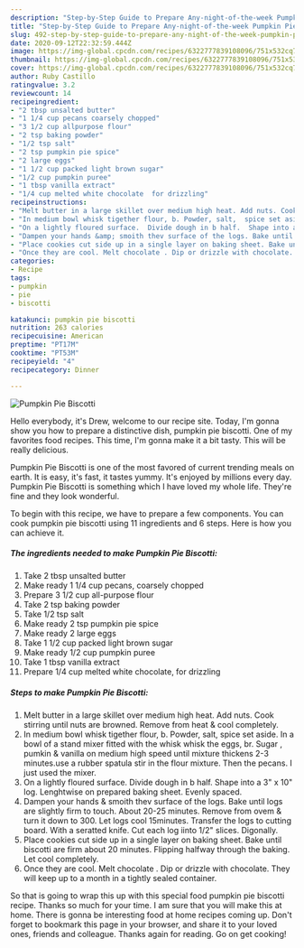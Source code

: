 ```yaml
---
description: "Step-by-Step Guide to Prepare Any-night-of-the-week Pumpkin Pie Biscotti"
title: "Step-by-Step Guide to Prepare Any-night-of-the-week Pumpkin Pie Biscotti"
slug: 492-step-by-step-guide-to-prepare-any-night-of-the-week-pumpkin-pie-biscotti
date: 2020-09-12T22:32:59.444Z
image: https://img-global.cpcdn.com/recipes/6322777839108096/751x532cq70/pumpkin-pie-biscotti-recipe-main-photo.jpg
thumbnail: https://img-global.cpcdn.com/recipes/6322777839108096/751x532cq70/pumpkin-pie-biscotti-recipe-main-photo.jpg
cover: https://img-global.cpcdn.com/recipes/6322777839108096/751x532cq70/pumpkin-pie-biscotti-recipe-main-photo.jpg
author: Ruby Castillo
ratingvalue: 3.2
reviewcount: 14
recipeingredient:
- "2 tbsp unsalted butter"
- "1 1/4 cup pecans coarsely chopped"
- "3 1/2 cup allpurpose flour"
- "2 tsp baking powder"
- "1/2 tsp salt"
- "2 tsp pumpkin pie spice"
- "2 large eggs"
- "1 1/2 cup packed light brown sugar"
- "1/2 cup pumpkin puree"
- "1 tbsp vanilla extract"
- "1/4 cup melted white chocolate  for drizzling"
recipeinstructions:
- "Melt butter in a large skillet over medium high heat. Add nuts. Cook stirring until nuts are browned. Remove from heat &amp; cool completely."
- "In medium bowl whisk tigether flour, b. Powder, salt,  spice set aside. In a bowl of a stand mixer fitted with the whisk whisk the eggs, br. Sugar , pumkin &amp; vanilla on medium high speed until mixture thickens 2-3 minutes.use  a rubber spatula stir in the flour mixture. Then the pecans. I just used the mixer."
- "On a lightly floured surface.  Divide dough in b half.  Shape into a 3&#34; x 10&#34; log. Lenghtwise on prepared baking sheet. Evenly spaced."
- "Dampen your hands &amp; smoith thev surface of the logs. Bake until logs are slightly firm to touch.  About 20-25 minutes. Remove from ovem &amp; turn it down to 300. Let logs cool 15minutes. Transfer the logs to cutting board. With a seratted knife. Cut each log iinto 1/2&#34; slices. Digonally."
- "Place cookies cut side up in a single layer on baking sheet. Bake until biscotti are firm about 20 minutes. Flipping halfway through the baking. Let cool completely."
- "Once they are cool. Melt chocolate . Dip or drizzle with chocolate.  They will keep up to a month in a tightly sealed container."
categories:
- Recipe
tags:
- pumpkin
- pie
- biscotti

katakunci: pumpkin pie biscotti 
nutrition: 263 calories
recipecuisine: American
preptime: "PT17M"
cooktime: "PT53M"
recipeyield: "4"
recipecategory: Dinner

---
```



![Pumpkin Pie Biscotti](https://img-global.cpcdn.com/recipes/6322777839108096/751x532cq70/pumpkin-pie-biscotti-recipe-main-photo.jpg)

Hello everybody, it's Drew, welcome to our recipe site. Today, I'm gonna show you how to prepare a distinctive dish, pumpkin pie biscotti. One of my favorites food recipes. This time, I'm gonna make it a bit tasty. This will be really delicious.



Pumpkin Pie Biscotti is one of the most favored of current trending meals on earth. It is easy, it's fast, it tastes yummy. It's enjoyed by millions every day. Pumpkin Pie Biscotti is something which I have loved my whole life. They're fine and they look wonderful.


To begin with this recipe, we have to prepare a few components. You can cook pumpkin pie biscotti using 11 ingredients and 6 steps. Here is how you can achieve it.

<!--inarticleads1-->

##### The ingredients needed to make Pumpkin Pie Biscotti:

1. Take 2 tbsp unsalted butter
1. Make ready 1 1/4 cup pecans, coarsely chopped
1. Prepare 3 1/2 cup all-purpose flour
1. Take 2 tsp baking powder
1. Take 1/2 tsp salt
1. Make ready 2 tsp pumpkin pie spice
1. Make ready 2 large eggs
1. Take 1 1/2 cup packed light brown sugar
1. Make ready 1/2 cup pumpkin puree
1. Take 1 tbsp vanilla extract
1. Prepare 1/4 cup melted white chocolate,  for drizzling




<!--inarticleads2-->

##### Steps to make Pumpkin Pie Biscotti:

1. Melt butter in a large skillet over medium high heat. Add nuts. Cook stirring until nuts are browned. Remove from heat &amp; cool completely.
1. In medium bowl whisk tigether flour, b. Powder, salt,  spice set aside. In a bowl of a stand mixer fitted with the whisk whisk the eggs, br. Sugar , pumkin &amp; vanilla on medium high speed until mixture thickens 2-3 minutes.use  a rubber spatula stir in the flour mixture. Then the pecans. I just used the mixer.
1. On a lightly floured surface.  Divide dough in b half.  Shape into a 3&#34; x 10&#34; log. Lenghtwise on prepared baking sheet. Evenly spaced.
1. Dampen your hands &amp; smoith thev surface of the logs. Bake until logs are slightly firm to touch.  About 20-25 minutes. Remove from ovem &amp; turn it down to 300. Let logs cool 15minutes. Transfer the logs to cutting board. With a seratted knife. Cut each log iinto 1/2&#34; slices. Digonally.
1. Place cookies cut side up in a single layer on baking sheet. Bake until biscotti are firm about 20 minutes. Flipping halfway through the baking. Let cool completely.
1. Once they are cool. Melt chocolate . Dip or drizzle with chocolate.  They will keep up to a month in a tightly sealed container.




So that is going to wrap this up with this special food pumpkin pie biscotti recipe. Thanks so much for your time. I am sure that you will make this at home. There is gonna be interesting food at home recipes coming up. Don't forget to bookmark this page in your browser, and share it to your loved ones, friends and colleague. Thanks again for reading. Go on get cooking!
